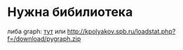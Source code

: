 # Нужна бибилиотека

либа graph: [тут](http://kpolyakov.spb.ru/loadstat.php?f=/download/pygraph.zip) или http://kpolyakov.spb.ru/loadstat.php?f=/download/pygraph.zip
